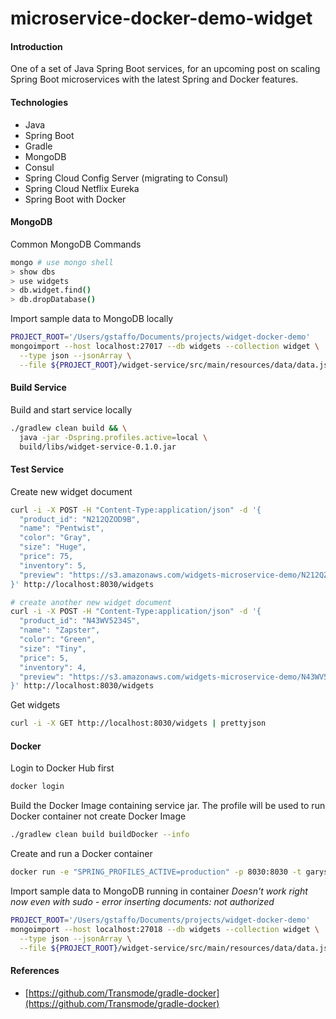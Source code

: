 # microservice-docker-demo-widget

#### Introduction
One of a set of Java Spring Boot services, for an upcoming post on scaling Spring Boot microservices with the latest Spring and Docker features.

#### Technologies
* Java
* Spring Boot
* Gradle
* MongoDB
* Consul
* Spring Cloud Config Server (migrating to Consul)
* Spring Cloud Netflix Eureka
* Spring Boot with Docker

#### MongoDB
Common MongoDB Commands
```bash
mongo # use mongo shell
> show dbs
> use widgets
> db.widget.find()
> db.dropDatabase()
```

Import sample data to MongoDB locally
```bash
PROJECT_ROOT='/Users/gstaffo/Documents/projects/widget-docker-demo'
mongoimport --host localhost:27017 --db widgets --collection widget \
  --type json --jsonArray \
  --file ${PROJECT_ROOT}/widget-service/src/main/resources/data/data.json
```

#### Build Service
Build and start service locally
```bash
./gradlew clean build && \
  java -jar -Dspring.profiles.active=local \
  build/libs/widget-service-0.1.0.jar
```

#### Test Service
Create new widget document
```bash
curl -i -X POST -H "Content-Type:application/json" -d '{
  "product_id": "N212QZOD9B",
  "name": "Pentwist",
  "color": "Gray",
  "size": "Huge",
  "price": 75,
  "inventory": 5,
  "preview": "https://s3.amazonaws.com/widgets-microservice-demo/N212QZOD9B.png"
}' http://localhost:8030/widgets

# create another new widget document
curl -i -X POST -H "Content-Type:application/json" -d '{
  "product_id": "N43WV5234S",
  "name": "Zapster",
  "color": "Green",
  "size": "Tiny",
  "price": 5,
  "inventory": 4,
  "preview": "https://s3.amazonaws.com/widgets-microservice-demo/N43WV5234S.png"
}' http://localhost:8030/widgets
```

Get widgets
```bash
curl -i -X GET http://localhost:8030/widgets | prettyjson
```

#### Docker
Login to Docker Hub first
```bash
docker login
```

Build the Docker Image containing service jar. The profile will be used to run
 Docker container not create Docker Image
```bash
./gradlew clean build buildDocker --info
```

Create and run a Docker container
```bash
docker run -e "SPRING_PROFILES_ACTIVE=production" -p 8030:8030 -t garystafford/widget-service
```

Import sample data to MongoDB running in container
_Doesn't work right now even with sudo - error inserting documents: not authorized_
```bash
PROJECT_ROOT='/Users/gstaffo/Documents/projects/widget-docker-demo'
mongoimport --host localhost:27018 --db widgets --collection widget \
  --type json --jsonArray \
  --file ${PROJECT_ROOT}/widget-service/src/main/resources/data/data.json
```

#### References
* [https://github.com/Transmode/gradle-docker](https://github.com/Transmode/gradle-docker)
